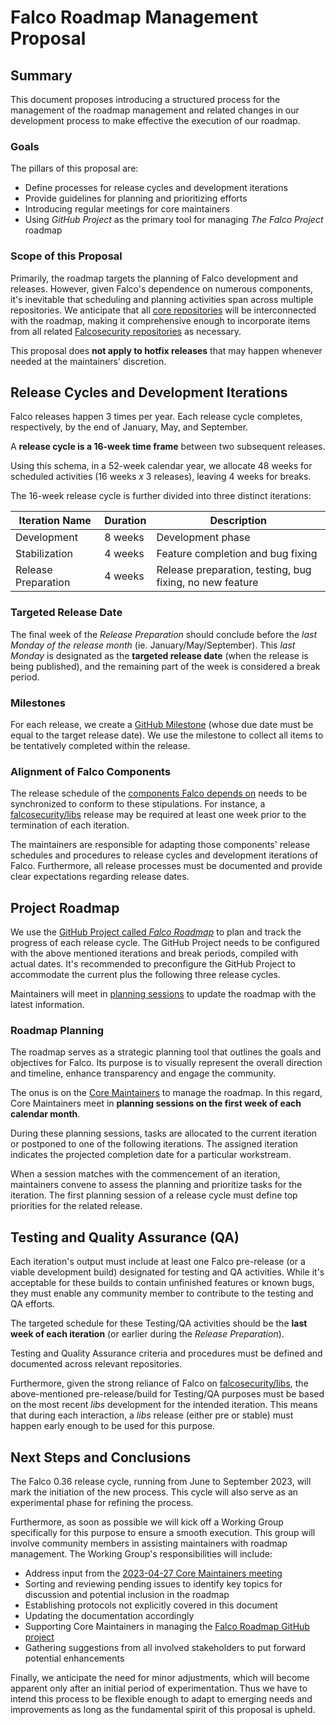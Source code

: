 # Falco Roadmap Management Proposal

## Summary 

This document proposes introducing a structured process for the management of the roadmap management and related changes in our development process to make effective the execution of our roadmap.

### Goals

The pillars of this proposal are:

- Define processes for release cycles and development iterations
- Provide guidelines for planning and prioritizing efforts
- Introducing regular meetings for core maintainers
- Using *GitHub Project* as the primary tool for managing *The Falco Project* roadmap


### Scope of this Proposal

Primarily, the roadmap targets the planning of Falco development and releases. However, given Falco's dependence on numerous components, it's inevitable that scheduling and planning activities span across multiple repositories. We anticipate that all [core repositories](https://github.com/falcosecurity/evolution#official) will be interconnected with the roadmap, making it comprehensive enough to incorporate items from all related [Falcosecurity repositories](https://github.com/falcosecurity) as necessary.

This proposal does **not apply to hotfix releases** that may happen whenever needed at the maintainers' discretion.

## Release Cycles and Development Iterations

Falco releases happen 3 times per year. Each release cycle completes, respectively, by the end of January, May, and September.

A **release cycle is a 16-week time frame** between two subsequent releases.

Using this schema, in a 52-week calendar year, we allocate 48 weeks for scheduled activities (16 weeks *x* 3 releases), leaving 4 weeks for breaks.

The 16-week release cycle is further divided into three distinct iterations:

| Iteration Name | Duration | Description |
|---------------|----------|-------------|
| Development | 8 weeks | Development phase |
| Stabilization | 4 weeks | Feature completion and bug fixing |
| Release Preparation | 4 weeks | Release preparation, testing, bug fixing, no new feature |

### Targeted Release Date

The final week of the *Release Preparation* should conclude before the *last Monday of the release month* (ie. January/May/September). This *last Monday* is designated as the **targeted release date** (when the release is being published), and the remaining part of the week is considered a break period.

### Milestones

For each release, we create a [GitHub Milestone](https://github.com/falcosecurity/falco/milestones) (whose due date must be equal to the target release date). We use the milestone to collect all items to be tentatively completed within the release. 

### Alignment of Falco Components

The release schedule of the [components Falco depends on](https://github.com/falcosecurity/falco/blob/master/RELEASE.md#falco-components-versioning) needs to be synchronized to conform to these stipulations. For instance, a [falcosecurity/libs](https://github.com/falcosecurity/libs) release may be required at least one week prior to the termination of each iteration.

The maintainers are responsible for adapting those components' release schedules and procedures to release cycles and development iterations of Falco. Furthermore, all release processes must be documented and provide clear expectations regarding release dates.

## Project Roadmap

We use the [GitHub Project called *Falco Roadmap*](https://github.com/orgs/falcosecurity/projects/5) to plan and track the progress of each release cycle. The GitHub Project needs to be configured with the above mentioned iterations and break periods, compiled with actual dates. It's recommended to preconfigure the GitHub Project to accommodate the current plus the following three release cycles.

Maintainers will meet in [planning sessions](###roadmap-planning) to update the roadmap with the latest information.


### Roadmap Planning

The roadmap serves as a strategic planning tool that outlines the goals and objectives for Falco. Its purpose is to visually represent the overall direction and timeline, enhance transparency and engage the community.

The onus is on the [Core Maintainers](https://github.com/falcosecurity/evolution/blob/main/GOVERNANCE.md#core-maintainers) to manage the roadmap. In this regard, Core Maintainers meet in **planning sessions on the first week of each calendar month**. 

During these planning sessions, tasks are allocated to the current iteration or postponed to one of the following iterations. The assigned iteration indicates the projected completion date for a particular workstream.

When a session matches with the commencement of an iteration, maintainers convene to assess the planning and prioritize tasks for the iteration. The first planning session of a release cycle must define top priorities for the related release.

## Testing and Quality Assurance (QA)

Each iteration's output must include at least one Falco pre-release (or a viable development build) designated for testing and QA activities. While it's acceptable for these builds to contain unfinished features or known bugs, they must enable any community member to contribute to the testing and QA efforts.

The targeted schedule for these Testing/QA activities should be the **last week of each iteration** (or earlier during the *Release Preparation*).

Testing and Quality Assurance criteria and procedures must be defined and documented across relevant repositories.

Furthermore, given the strong reliance of Falco on [falcosecurity/libs](https://github.com/falcosecurity/libs), the above-mentioned pre-release/build for Testing/QA purposes must be based on the most recent *libs* development for the intended iteration. This means that during each interaction, a *libs* release (either pre or stable) must happen early enough to be used for this purpose.

## Next Steps and Conclusions

The Falco 0.36 release cycle, running from June to September 2023, will mark the initiation of the new process. This cycle will also serve as an experimental phase for refining the process.

Furthermore, as soon as possible we will kick off a Working Group specifically for this purpose to ensure a smooth execution. This group will involve community members in assisting maintainers with roadmap management. The Working Group's responsibilities will include:

- Address input from the [2023-04-27 Core Maintainers meeting](https://github.com/falcosecurity/community/blob/main/meeting-notes/2023-04-27-Falco-Roadmap-Discussion.md)
- Sorting and reviewing pending issues to identify key topics for discussion and potential inclusion in the roadmap
- Establishing protocols not explicitly covered in this document
- Updating the documentation accordingly
- Supporting Core Maintainers in managing the [Falco Roadmap GitHub project](https://github.com/orgs/falcosecurity/projects/5)
- Gathering suggestions from all involved stakeholders to put forward potential enhancements

Finally, we anticipate the need for minor adjustments, which will become apparent only after an initial period of experimentation. Thus we have to intend this process to be flexible enough to adapt to emerging needs and improvements as long as the fundamental spirit of this proposal is upheld.

